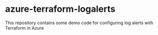 # azure-terraform-logalerts
This repository contains some demo code for configuring log alerts with Terraform in Azure
